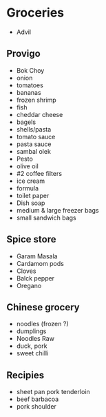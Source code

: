 # Groceries

- Advil

## Provigo

- Bok Choy
- onion
- tomatoes
- bananas
- frozen shrimp
- fish
- cheddar cheese
- bagels
- shells/pasta
- tomato sauce
- pasta sauce
- sambal olek
- Pesto
- olive oil
- #2 coffee filters
- ice cream
- formula
- toilet paper
- Dish soap
- medium & large freezer bags
- small sandwich bags

## Spice store

- Garam Masala
- Cardamom pods
- Cloves
- Balck pepper
- Oregano

## Chinese grocery

- noodles (frozen ?)
- dumplings
- Noodles Raw
- duck, pork
- sweet chilli

## Recipies

- sheet pan pork tenderloin
- beef barbacoa
- pork shoulder
